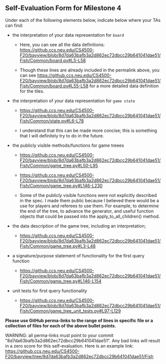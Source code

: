 ## Self-Evaluation Form for Milestone 4

Under each of the following elements below, indicate below where your
TAs can find:

- the interpretation of your data representation for `board`

  - Here, you can see all the data definitions: https://github.ccs.neu.edu/CS4500-F20/bayview/blob/8d7da63bafb3a2d862ec72dbcc29b641041dae51/Fish/Common/board.py#L5-L58

  - Though these lines are already included in the permalink above, you can see https://github.ccs.neu.edu/CS4500-F20/bayview/blob/8d7da63bafb3a2d862ec72dbcc29b641041dae51/Fish/Common/board.py#L55-L58 for a more detailed data definition for the tiles.

- the interpretation of your data representation for `game state`

  - https://github.ccs.neu.edu/CS4500-F20/bayview/blob/8d7da63bafb3a2d862ec72dbcc29b641041dae51/Fish/Common/state.py#L6-L78

  - I understand that this can be made more concise; this is something that I will definitely try to do in the future.


- the publicly visible methods/functions for game treees 

  - https://github.ccs.neu.edu/CS4500-F20/bayview/blob/8d7da63bafb3a2d862ec72dbcc29b641041dae51/Fish/Common/game_tree.py#L50-L95

  - https://github.ccs.neu.edu/CS4500-F20/bayview/blob/8d7da63bafb3a2d862ec72dbcc29b641041dae51/Fish/Common/game_tree.py#L146-L230

  - Some of the publicly visible functions were not explicitly described in the spec. I made them public because I believed there would be a use for players and referees to use them. For example, to determine the end of the tree, to advance the generator, and useful function objects that could be passed into the apply_to_all_children() method.

- the data description of the game tree, including an interpretation;
  - https://github.ccs.neu.edu/CS4500-F20/bayview/blob/8d7da63bafb3a2d862ec72dbcc29b641041dae51/Fish/Common/game_tree.py#L3-L48


- a signature/purpose statement of functionality for the first query function
  - https://github.ccs.neu.edu/CS4500-F20/bayview/blob/8d7da63bafb3a2d862ec72dbcc29b641041dae51/Fish/Common/game_tree.py#L146-L154


- unit tests for first query functionality
  - https://github.ccs.neu.edu/CS4500-F20/bayview/blob/8d7da63bafb3a2d862ec72dbcc29b641041dae51/Fish/Common/game_tree_unit_tests.py#L97-L129

**Please use GitHub perma-links to the range of lines in specific
file or a collection of files for each of the above bullet points.**

  WARNING: all perma-links must point to your commit "8d7da63bafb3a2d862ec72dbcc29b641041dae51".
  Any bad links will result in a zero score for this self-evaluation.
  Here is an example link:
    <https://github.ccs.neu.edu/CS4500-F20/bayview/tree/8d7da63bafb3a2d862ec72dbcc29b641041dae51/Fish>

